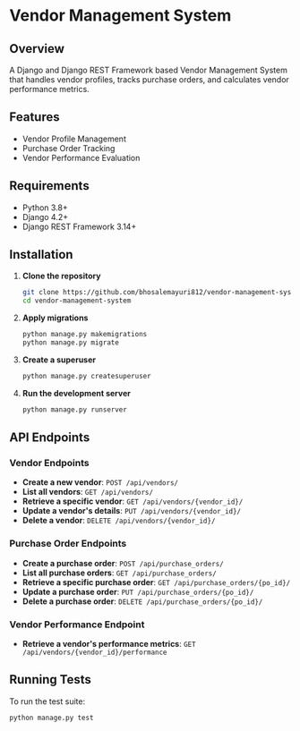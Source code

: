 # Vendor Management System

## Overview
A Django and Django REST Framework based Vendor Management System that handles vendor profiles, tracks purchase orders, and calculates vendor performance metrics.

## Features
- Vendor Profile Management
- Purchase Order Tracking
- Vendor Performance Evaluation

## Requirements
- Python 3.8+
- Django 4.2+
- Django REST Framework 3.14+

## Installation

1. **Clone the repository**
    ```sh
    git clone https://github.com/bhosalemayuri812/vendor-management-system.git
    cd vendor-management-system
    ```

2. **Apply migrations**
    ```sh
    python manage.py makemigrations
    python manage.py migrate
    ```

3. **Create a superuser**
    ```sh
    python manage.py createsuperuser
    ```

4. **Run the development server**
    ```sh
    python manage.py runserver
    ```

## API Endpoints

### Vendor Endpoints
- **Create a new vendor**: `POST /api/vendors/`
- **List all vendors**: `GET /api/vendors/`
- **Retrieve a specific vendor**: `GET /api/vendors/{vendor_id}/`
- **Update a vendor's details**: `PUT /api/vendors/{vendor_id}/`
- **Delete a vendor**: `DELETE /api/vendors/{vendor_id}/`

### Purchase Order Endpoints
- **Create a purchase order**: `POST /api/purchase_orders/`
- **List all purchase orders**: `GET /api/purchase_orders/`
- **Retrieve a specific purchase order**: `GET /api/purchase_orders/{po_id}/`
- **Update a purchase order**: `PUT /api/purchase_orders/{po_id}/`
- **Delete a purchase order**: `DELETE /api/purchase_orders/{po_id}/`

### Vendor Performance Endpoint
- **Retrieve a vendor's performance metrics**: `GET /api/vendors/{vendor_id}/performance`

## Running Tests
To run the test suite:
```sh
python manage.py test
